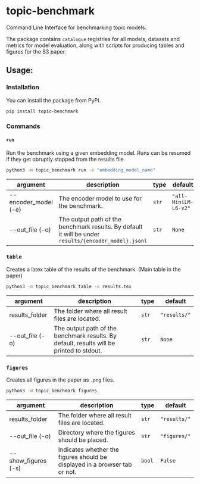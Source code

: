 # topic-benchmark
Command Line Interface for benchmarking topic models.

The package contains `catalogue` registries for all models, datasets and metrics for model evaluation,
along with scripts for producing tables and figures for the S3 paper.

## Usage:

### Installation

You can install the package from PyPI.

```bash
pip install topic-benchmark

```

### Commands

#### `run`

Run the benchmark using a given embedding model.
Runs can be resumed if they get obruptly stopped from the results file.

```bash
python3 -m topic_benchmark run -e "embedding_model_name"
```

| argument | description | type | default |
| -------- | ----------- | ---- | ------- |
| --encoder_model (-e) | The encoder model to use for the benchmark. | `str` | `"all-MiniLM-L6-v2"` |
| --out_file (-o) | The output path of the benchmark results. By default it will be under `results/{encoder_model}.jsonl` | `str` | `None` | 

### `table`

Creates a latex table of the results of the benchmark. (Main table in the paper)

```bash
python3 -m topic_benchmark table -o results.tex
```

| argument | description | type | default |
| -------- | ----------- | ---- | ------- |
| results_folder | The folder where all result files are located. | `str` | `"results/"` |
| --out_file (-o) | The output path of the benchmark results. By default, results will be printed to stdout. | `str` | `None` | 

### `figures`

Creates all figures in the paper as `.png` files.

```bash
python3 -m topic_benchmark figures
```

| argument | description | type | default |
| -------- | ----------- | ---- | ------- |
| results_folder | The folder where all result files are located. | `str` | `"results/"` |
| --out_file (-o) | Directory where the figures should be placed.  | `str` | `"figures/"` | 
| --show_figures (-s) | Indicates whether the figures should be displayed in a browser tab or not. | `bool` | `False` | 
